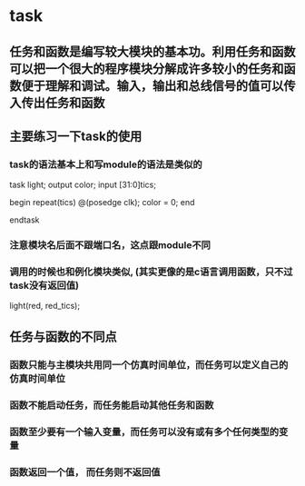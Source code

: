 # task
## 任务和函数是编写较大模块的基本功。利用任务和函数可以把一个很大的程序模块分解成许多较小的任务和函数便于理解和调试。输入，输出和总线信号的值可以传入传出任务和函数
## 主要练习一下task的使用
### task的语法基本上和写module的语法是类似的
task light;
  output color;
  input [31:0]tics;

  begin
    repeat(tics)
      @(posedge clk);
    color = 0;
  end

endtask
### 注意模块名后面不跟端口名，这点跟module不同

### 调用的时候也和例化模块类似, (其实更像的是c语言调用函数，只不过task没有返回值)
light(red, red_tics);

## 任务与函数的不同点
### 函数只能与主模块共用同一个仿真时间单位，而任务可以定义自己的仿真时间单位
### 函数不能启动任务，而任务能启动其他任务和函数
### 函数至少要有一个输入变量，而任务可以没有或有多个任何类型的变量
### 函数返回一个值， 而任务则不返回值
